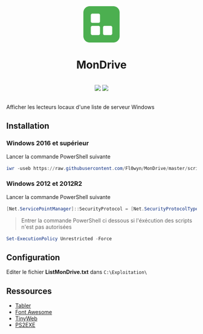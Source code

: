 <div align="center">
	<img src="src/assets/logo.svg" width="96"/>
	<h1>MonDrive</h1>
	<br/>
	<img src="https://img.shields.io/badge/version-1.1-informational.svg?style=for-the-badge" />
	<img src="https://img.shields.io/badge/statut-stable-success.svg?style=for-the-badge" />
	<br/><br/>
</div>

Afficher les lecteurs locaux d'une liste de serveur Windows

## Installation

### Windows 2016 et supérieur

Lancer la commande PowerShell suivante

```powershell
iwr -useb https://raw.githubusercontent.com/Fl0wyn/MonDrive/master/scripts/install.ps1 | iex
```

### Windows 2012 et 2012R2

Lancer la commande PowerShell suivante

```powershell
[Net.ServicePointManager]::SecurityProtocol = [Net.SecurityProtocolType]::Tls12 ; iwr -useb https://raw.githubusercontent.com/Fl0wyn/MonDrive/master/scripts/install.ps1 | iex
```

> Entrer la commande PowerShell ci dessous si l'éxécution des scripts n'est pas autorisées

```powershell
Set-ExecutionPolicy Unrestricted -Force
```

## Configuration

Editer le fichier **ListMonDrive.txt** dans `C:\Exploitation\`

## Ressources

- [Tabler](https://tabler.io/)
- [Font Awesome](https://fontawesome.com)
- [TinyWeb](https://www.ritlabs.com/en/products/tinyweb/)
- [PS2EXE](https://github.com/MScholtes/PS2EXE)
